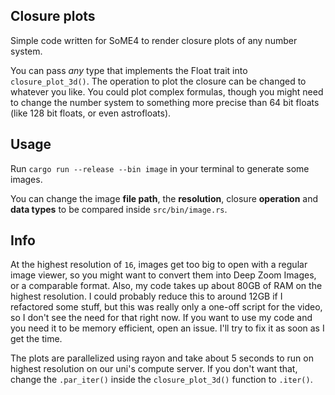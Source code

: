 ## Closure plots

Simple code written for SoME4 to render closure plots of any number system.

You can pass *any* type that implements the Float trait into `closure_plot_3d()`.
The operation to plot the closure can be changed to whatever you like.
You could plot complex formulas, though you might need to change the number system to something
more precise than 64 bit floats (like 128 bit floats, or even astrofloats).

## Usage

Run `cargo run --release --bin image` in your terminal to generate some images.

You can change the image **file path**, the **resolution**, closure **operation** and **data types**
to be compared inside `src/bin/image.rs`.

## Info

At the highest resolution of `16`, images get too big to open with a regular image viewer,
so you might want to convert them into Deep Zoom Images, or a comparable format.
Also, my code takes up about 80GB of RAM on the highest resolution.
I could probably reduce this to around 12GB if I refactored some stuff, but this was really
only a one-off script for the video, so I don't see the need for that right now.
If you want to use my code and you need it to be memory efficient, open an issue.
I'll try to fix it as soon as I get the time.

The plots are parallelized using rayon and take about 5 seconds to run on highest resolution on
our uni's compute server.
If you don't want that, change the `.par_iter()` inside the `closure_plot_3d()` function to `.iter()`.


